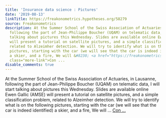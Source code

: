 ```yaml
---
title: 'Insurance data science : Pictures'
date: '2019-08-13'
linkTitle: https://freakonometrics.hypotheses.org/58279
source: Freakonometrics
description: At the Summer School of the Swiss Association of Actuaries, in Lausanne,
  following the part of Jean-Philippe Boucher (UQAM) on telematic data, I will start
  talking about pictures this Wednesday. Slides are available online Ewen Gallic (AMSE)
  will present a tutorial on satellite pictures, and a simple classification problem,
  related to Alzeimher detection. We will try to identify what is on the following
  pictures, starting with the car (we will see that the car is indeed identified)
  a skier, and a fire, We will &#8230; <a href="https://freakonometrics.hypotheses.org/58279"
  class="more-link">Con ...
disable_comments: true
---
```

At the Summer School of the Swiss Association of Actuaries, in Lausanne, following the part of Jean-Philippe Boucher (UQAM) on telematic data, I will start talking about pictures this Wednesday. Slides are available online Ewen Gallic (AMSE) will present a tutorial on satellite pictures, and a simple classification problem, related to Alzeimher detection. We will try to identify what is on the following pictures, starting with the car (we will see that the car is indeed identified) a skier, and a fire, We will &#8230; <a href="https://freakonometrics.hypotheses.org/58279" class="more-link">Con ...